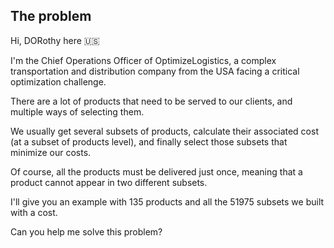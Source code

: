 ## The problem 

Hi, DORothy here 🇺🇸

I'm the Chief Operations Officer of OptimizeLogistics, a complex transportation and distribution company from the USA facing a critical optimization challenge.

There are a lot of products that need to be served to our clients, and multiple ways of selecting them.

We usually get several subsets of products, calculate their associated cost (at a subset of products level), and finally select those subsets that minimize our costs.

Of course, all the products must be delivered just once, meaning that a product cannot appear in two different subsets.

I'll give you an example with 135 products and all the 51975 subsets we built with a cost.

Can you help me solve this problem?